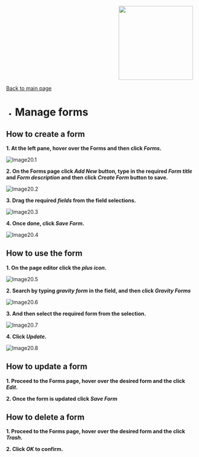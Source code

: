 <p align="right">
	<img src="https://github.com/samremonte/b1m/blob/main/img/horizontal-logo-sm.png?raw=true" width="200">
</p>

[Back to main page](https://github.com/samremonte/b1m/blob/main/documentation.md)

- # Manage forms
<h2>How to create a form</h2>

**1. At the left pane, hover over the Forms and then click _Forms_.**

![Image20.1](/img/20.1.PNG)

**2. On the Forms page click _Add New_ button, type in the required _Form title_ and _Form description_ and then click _Create Form_ button to save.**

![Image20.2](/img/20.2.PNG)

**3. Drag the required _fields_ from the field selections.**

![Image20.3](/img/20.3.PNG)

**4. Once done, click _Save Form_.**

![Image20.4](/img/20.4.PNG)

<h2>How to use the form</h2>

**1. On the page editor click the _plus icon_.**

![Image20.5](/img/20.5.PNG)

**2. Search by typing _gravity form_ in the field, and then click _Gravity Forms_**

![Image20.6](/img/20.6.PNG)

**3. And then select the required form from the selection.**

![Image20.7](/img/20.7.PNG)

**4. Click _Update_.**

![Image20.8](/img/20.8.PNG)

<h2>How to update a form</h2>

**1. Proceed to the Forms page, hover over the desired form and the click _Edit_.**

**2. Once the form is updated click _Save Form_**

<h2>How to delete a form</h2>

**1. Proceed to the Forms page, hover over the desired form and the click _Trash_.**

**2. Click _OK_ to confirm.**
